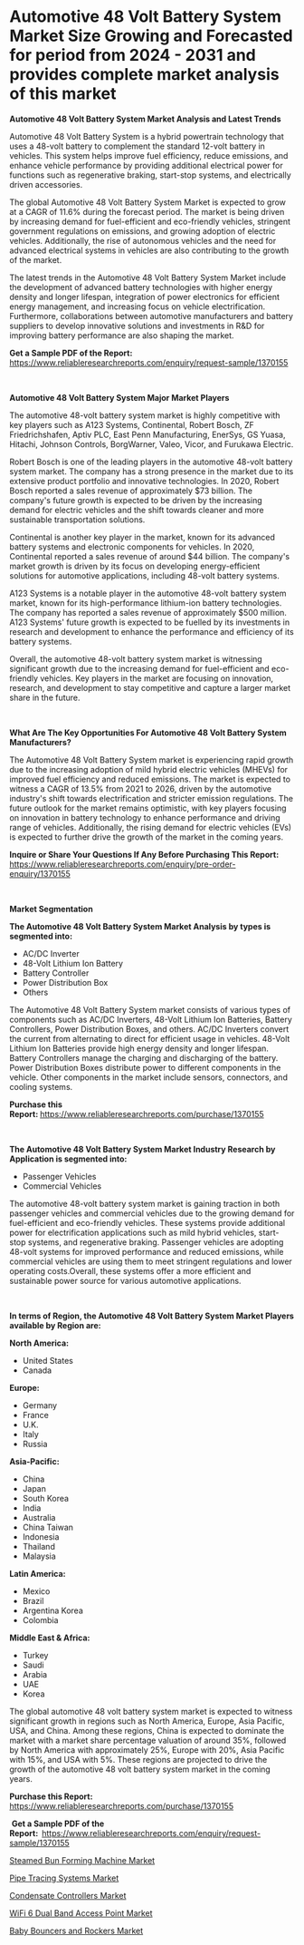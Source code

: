 <p><h1>Automotive 48 Volt Battery System Market Size Growing and Forecasted for period from 2024 - 2031 and provides complete market analysis of this market</h1></p><p><strong>Automotive 48 Volt Battery System Market Analysis and Latest Trends</strong></p>
<p><p>Automotive 48 Volt Battery System is a hybrid powertrain technology that uses a 48-volt battery to complement the standard 12-volt battery in vehicles. This system helps improve fuel efficiency, reduce emissions, and enhance vehicle performance by providing additional electrical power for functions such as regenerative braking, start-stop systems, and electrically driven accessories.</p><p>The global Automotive 48 Volt Battery System Market is expected to grow at a CAGR of 11.6% during the forecast period. The market is being driven by increasing demand for fuel-efficient and eco-friendly vehicles, stringent government regulations on emissions, and growing adoption of electric vehicles. Additionally, the rise of autonomous vehicles and the need for advanced electrical systems in vehicles are also contributing to the growth of the market.</p><p>The latest trends in the Automotive 48 Volt Battery System Market include the development of advanced battery technologies with higher energy density and longer lifespan, integration of power electronics for efficient energy management, and increasing focus on vehicle electrification. Furthermore, collaborations between automotive manufacturers and battery suppliers to develop innovative solutions and investments in R&D for improving battery performance are also shaping the market.</p></p>
<p><strong>Get a Sample PDF of the Report:&nbsp;</strong> <a href="https://www.reliableresearchreports.com/enquiry/request-sample/1370155">https://www.reliableresearchreports.com/enquiry/request-sample/1370155</a></p>
<p>&nbsp;</p>
<p><strong>Automotive 48 Volt Battery System Major Market Players</strong></p>
<p><p>The automotive 48-volt battery system market is highly competitive with key players such as A123 Systems, Continental, Robert Bosch, ZF Friedrichshafen, Aptiv PLC, East Penn Manufacturing, EnerSys, GS Yuasa, Hitachi, Johnson Controls, BorgWarner, Valeo, Vicor, and Furukawa Electric.</p><p>Robert Bosch is one of the leading players in the automotive 48-volt battery system market. The company has a strong presence in the market due to its extensive product portfolio and innovative technologies. In 2020, Robert Bosch reported a sales revenue of approximately $73 billion. The company's future growth is expected to be driven by the increasing demand for electric vehicles and the shift towards cleaner and more sustainable transportation solutions.</p><p>Continental is another key player in the market, known for its advanced battery systems and electronic components for vehicles. In 2020, Continental reported a sales revenue of around $44 billion. The company's market growth is driven by its focus on developing energy-efficient solutions for automotive applications, including 48-volt battery systems.</p><p>A123 Systems is a notable player in the automotive 48-volt battery system market, known for its high-performance lithium-ion battery technologies. The company has reported a sales revenue of approximately $500 million. A123 Systems' future growth is expected to be fuelled by its investments in research and development to enhance the performance and efficiency of its battery systems.</p><p>Overall, the automotive 48-volt battery system market is witnessing significant growth due to the increasing demand for fuel-efficient and eco-friendly vehicles. Key players in the market are focusing on innovation, research, and development to stay competitive and capture a larger market share in the future.</p></p>
<p>&nbsp;</p>
<p><strong>What Are The Key Opportunities For Automotive 48 Volt Battery System Manufacturers?</strong></p>
<p><p>The Automotive 48 Volt Battery System market is experiencing rapid growth due to the increasing adoption of mild hybrid electric vehicles (MHEVs) for improved fuel efficiency and reduced emissions. The market is expected to witness a CAGR of 13.5% from 2021 to 2026, driven by the automotive industry's shift towards electrification and stricter emission regulations. The future outlook for the market remains optimistic, with key players focusing on innovation in battery technology to enhance performance and driving range of vehicles. Additionally, the rising demand for electric vehicles (EVs) is expected to further drive the growth of the market in the coming years.</p></p>
<p><strong>Inquire or Share Your Questions If Any Before Purchasing This Report:</strong> <a href="https://www.reliableresearchreports.com/enquiry/pre-order-enquiry/1370155">https://www.reliableresearchreports.com/enquiry/pre-order-enquiry/1370155</a></p>
<p>&nbsp;</p>
<p><strong>Market Segmentation</strong></p>
<p><strong>The Automotive 48 Volt Battery System Market Analysis by types is segmented into:</strong></p>
<p><ul><li>AC/DC Inverter</li><li>48-Volt Lithium Ion Battery</li><li>Battery Controller</li><li>Power Distribution Box</li><li>Others</li></ul></p>
<p><p>The Automotive 48 Volt Battery System market consists of various types of components such as AC/DC Inverters, 48-Volt Lithium Ion Batteries, Battery Controllers, Power Distribution Boxes, and others. AC/DC Inverters convert the current from alternating to direct for efficient usage in vehicles. 48-Volt Lithium Ion Batteries provide high energy density and longer lifespan. Battery Controllers manage the charging and discharging of the battery. Power Distribution Boxes distribute power to different components in the vehicle. Other components in the market include sensors, connectors, and cooling systems.</p></p>
<p><strong>Purchase this Report:&nbsp;</strong><a href="https://www.reliableresearchreports.com/purchase/1370155">https://www.reliableresearchreports.com/purchase/1370155</a></p>
<p>&nbsp;</p>
<p><strong>The Automotive 48 Volt Battery System Market Industry Research by Application is segmented into:</strong></p>
<p><ul><li>Passenger Vehicles</li><li>Commercial Vehicles</li></ul></p>
<p><p>The automotive 48-volt battery system market is gaining traction in both passenger vehicles and commercial vehicles due to the growing demand for fuel-efficient and eco-friendly vehicles. These systems provide additional power for electrification applications such as mild hybrid vehicles, start-stop systems, and regenerative braking. Passenger vehicles are adopting 48-volt systems for improved performance and reduced emissions, while commercial vehicles are using them to meet stringent regulations and lower operating costs.Overall, these systems offer a more efficient and sustainable power source for various automotive applications.</p></p>
<p>&nbsp;</p>
<p><strong>In terms of Region, the Automotive 48 Volt Battery System Market Players available by Region are:</strong></p>
<p>
    <p> <strong> North America: </strong>
        <ul>
            <li>United States</li>
            <li>Canada</li>
        </ul>
        </p> 
    <p> <strong> Europe: </strong>
        <ul>
            <li>Germany</li>
            <li>France</li>
            <li>U.K.</li>
            <li>Italy</li>
            <li>Russia</li>
        </ul>
        </p> 
    <p> <strong> Asia-Pacific: </strong>
        <ul>
            <li>China</li>
            <li>Japan</li>
            <li>South Korea</li>
            <li>India</li>
            <li>Australia</li>
            <li>China Taiwan</li>
            <li>Indonesia</li>
            <li>Thailand</li>
            <li>Malaysia</li>
        </ul>
        </p> 
    <p> <strong> Latin America: </strong>
        <ul>
            <li>Mexico</li>
            <li>Brazil</li>
            <li>Argentina Korea</li>
            <li>Colombia</li>
        </ul>
        </p> 
    <p> <strong> Middle East & Africa: </strong>
        <ul>
            <li>Turkey</li>
            <li>Saudi</li>
            <li>Arabia</li>
            <li>UAE</li>
            <li>Korea</li>
        </ul>
    </p>
    </p>
<p><p>The global automotive 48 volt battery system market is expected to witness significant growth in regions such as North America, Europe, Asia Pacific, USA, and China. Among these regions, China is expected to dominate the market with a market share percentage valuation of around 35%, followed by North America with approximately 25%, Europe with 20%, Asia Pacific with 15%, and USA with 5%. These regions are projected to drive the growth of the automotive 48 volt battery system market in the coming years.</p></p>
<p><strong>Purchase this Report: </strong><a href="https://www.reliableresearchreports.com/purchase/1370155">https://www.reliableresearchreports.com/purchase/1370155</a></p>
<p>&nbsp;<strong>Get a Sample PDF of the Report:&nbsp;&nbsp;</strong><a href="https://www.reliableresearchreports.com/enquiry/request-sample/1370155">https://www.reliableresearchreports.com/enquiry/request-sample/1370155</a></p>
<p><strong></strong></p>
<p><p><a href="https://medium.com/@jensenklein/steamed-bun-forming-machine-market-share-evolution-and-market-growth-trends-2024-2031-fd5a8c33d819">Steamed Bun Forming Machine Market</a></p><p><a href="https://medium.com/@jensenklein/pipe-tracing-systems-market-outlook-industry-overview-and-forecast-2024-to-2031-b186223f5265">Pipe Tracing Systems Market</a></p><p><a href="https://medium.com/@jensenklein/condensate-controllers-market-furnishes-information-on-market-share-market-trends-and-market-595f918a3f1b">Condensate Controllers Market</a></p><p><a href="https://medium.com/@jensenklein/wifi-6-dual-band-access-point-market-share-evolution-and-market-growth-trends-2024-2031-e0e924cc7bd7">WiFi 6 Dual Band Access Point Market</a></p><p><a href="https://github.com/ruddyyedelwadw/Market-Research-Report-List-1/blob/main/baby-bouncers-and-rockers-market.md">Baby Bouncers and Rockers Market</a></p></p>
